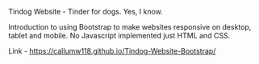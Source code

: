Tindog Website - Tinder for dogs. Yes, I know.

Introduction to using Bootstrap to make websites responsive on desktop, tablet and mobile.
No Javascript implemented just HTML and CSS.

Link - https://callumw118.github.io/Tindog-Website-Bootstrap/
